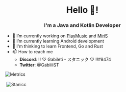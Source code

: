 <h1 align="center">Hello 👋!</h1>
<h3 align="center">I'm a Java and Kotlin Developer</h3>

- 🔭 I’m currently working on [PlayMusic](https://github.com/Stanicc/PlayMusic) and [MiriS](https://github.com/Stanicc/MiriS)
- 🌱 I’m currently learning Android development
- 🤔 I'm thinking to learn Frontend, Go and Rust
- 📫 How to reach me
  * **Discord**: !! ♡ Gabileti - スタニック ♡ !!#8474
  * **Twitter**: @GabiiiiST

![Metrics](https://metrics.lecoq.io/Stanicc?template=classic&activity=1&languages=1&activity.limit=5&activity.days=14&activity.filter=all&languages.colors=github&languages.threshold=0%25&config.timezone=America%2FSao_Paulo&config.animated=true)

<p>&nbsp;<img align="center" src="https://github-readme-stats.vercel.app/api?username=Stanicc&show_icons=true" alt="Stanicc" /></p>
